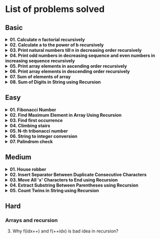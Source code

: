 # List of problems solved

## Basic

<!-- Problem: Calculate n factorial-->
<details>
  <summary><b>01. Calculate n factorial recursively</b></summary>

- [Link to notes]()
- [Link to solution](https://github.com/TheParthMaru/mastering-dsa/tree/main/04_recursion/recursion_solution/Factorial)

</details>

<!-- Problem: Calculate a to the power of b-->
<details>
  <summary><b>02. Calculate a to the power of b recursively</b></summary>

- [Link to notes]()
- [Link to solution](https://github.com/TheParthMaru/mastering-dsa/tree/main/04_recursion/recursion_solution/Power)

</details>

<!-- Problem: Print natural numbers till n in decreasing order-->
<details>
  <summary><b>03. Print natural numbers till n in decreasing order recursively</b></summary>

- [Link to notes]()
- [Link to solution](https://github.com/TheParthMaru/mastering-dsa/tree/main/04_recursion/recursion_solution/DecreasingNaturalNumbers)

</details>

<!-- Problem: Print odd numbers in decreasing sequence and even numbers in increasing sequence recursively-->
<details>
  <summary><b>04. Print odd numbers in decreasing sequence and even numbers in increasing sequence recursively</b></summary>

- [Link to notes]()
- [Link to solution](https://github.com/TheParthMaru/mastering-dsa/tree/main/04_recursion/recursion_solution/PrintOddEvenSequence)

</details>

<!-- Problem: Print array elements in ascending order recursively -->
<details>
  <summary><b>05. Print array elements in ascending order recursively</b></summary>

- [Link to notes]()
- [Link to solution](https://github.com/TheParthMaru/mastering-dsa/tree/main/04_recursion/recursion_solution/printArrayAscOrder)

</details>

<!-- Problem: Print array elements in descending order recursively -->
<details>
  <summary><b>06. Print array elements in descending order recursively</b></summary>

- [Link to notes]()
- [Link to solution](https://github.com/TheParthMaru/mastering-dsa/tree/main/04_recursion/recursion_solution/PrintArrayDescOrder)

</details>

<!-- Problem: Sum of elements of array -->
<details>
  <summary><b>07. Sum of elements of array</b></summary>

- [Link to notes]()
- [Link to solution](https://github.com/TheParthMaru/mastering-dsa/tree/main/04_recursion/recursion_solution/SumOfArrayElements)

</details>

<!-- Problem: Sum of digits in a string using recursion -->
<details>
  <summary><b>08. Sum of Digits in String using Recursion</b></summary>

- Problem statement: Given a string str representing a non-negative integer, write a recursive function that computes the sum of its digits and prints the result.

- Test cases:

```
Input: "1234"
Output: 10
(Explanation: 1 + 2 + 3 + 4 = 10)

Input: "98765"
Output: 35
(Explanation: 9 + 8 + 7 + 6 + 5 = 35)

Input: "0"
Output: 0
(Explanation: Only one digit 0)
```

- [Link to notes]()
- [Link to solution](https://github.com/TheParthMaru/mastering-dsa/tree/main/04_recursion/recursion_solution/SumOfDigitsInString)

</details>

## Easy

<!-- Problem: Fibonacci Number -->
<details>
  <summary><b>01. Fibonacci Number</b></summary>

- [Link to notes](https://github.com/TheParthMaru/mastering-dsa/blob/main/notes/leetcode-problems-notes/509_%20fibonacci_number.pdf)
- [Link to solution](https://github.com/TheParthMaru/mastering-dsa/tree/main/leetcode/0509_fibonacci_number)
- Note: There are various approaches to solve this problem:
  - Iterative ✅
  - Recursive ✅
  - Better recursive with DP (multiple approaches) ❌

</details>

<!-- Problem: Find Maximum Element in Array Using Recursion -->
<details>
  <summary><b>02. Find Maximum Element in Array Using Recursion</b></summary>

- Problem statement: Given an array, calculate the max element of the array recursively.

- Test cases:
  ```
  Input: arr = [1,5,8,13,6]
  Output: 13
  ```
- [Link to notes]()
- [Link to solution](https://github.com/TheParthMaru/mastering-dsa/tree/main/04_recursion/recursion_solution/MaxElementOfArray)

</details>

<!-- Problem: Find first occurrence -->
<details>
  <summary><b>03. Find first occurrence</b></summary>

- Problem statement: Given an array and an element x, find the index of the first occurrence of x. Return -1 if no occurrence found.

- Test cases:
  ```
  Input: arr = [1,7,2,3,6,9,3,1,3,6]
  Output: 3
  ```
- [Link to notes]()
- [Link to solution](https://github.com/TheParthMaru/mastering-dsa/tree/main/04_recursion/recursion_solution/FirstOccurrence)

</details>

<!-- Problem: Climbing stairs -->
<details>
  <summary><b>04. Climbing stairs</b></summary>

- [Link to notes]()
- [Link to solution](https://github.com/TheParthMaru/mastering-dsa/tree/main/leetcode/0070_climbing_stairs)
- Additional note: The current solution results in a TLE on leetcode. We need to learn DP in order to optimize it.

</details>

<!-- Problem: n-th tribonacci number -->
<details>
  <summary><b>05. N-th tribonacci number</b></summary>

- [Link to notes]()
- [Link to solution](https://github.com/TheParthMaru/mastering-dsa/tree/main/leetcode/1137_nth_tribonacci_number)
- Additional note: The current solution results in a TLE on leetcode. We need to learn DP in order to optimize it.

</details>

<!-- Problem: String to integer conversion -->
<details>
  <summary><b>06. String to integer conversion</b></summary>

- Problem statement: Given a string str representing a non-negative integer, write a recursive function to convert it into its equivalent integer value. Print the value returned by the function.

- Test cases:

  ```
  Input: "1234"
  Output: 1234

  Input: "0"
  Output: 0

  Input: "502"
  Output: 502
  ```

- [Link to notes]()
- [Link to solution](https://github.com/TheParthMaru/mastering-dsa/tree/main/04_recursion/recursion_solution/StringToIntegerConversion)

</details>

<!-- Problem: Palindrom check -->
<details>
  <summary><b>07. Palindrom check</b></summary>

- Problem statement: Given a string str, write a recursive function that checks whether the string is a palindrome or not. Return and print a boolean value: true if it is a palindrome, false otherwise.

- Test cases:

  ```
  Input: "madam"
  Output: true

  Input: "racecar"
  Output: true

  Input: "hello"
  Output: false
  ```

- [Link to notes]()
- [Link to solution](https://github.com/TheParthMaru/mastering-dsa/tree/main/04_recursion/recursion_solution/PalindromeCheck)

</details>

## Medium

<!-- Problem: House robber -->
<details>
  <summary><b>01. House robber</b></summary>

- [Link to notes]()
- [Link to solution](https://github.com/TheParthMaru/mastering-dsa/tree/main/leetcode/0198_house_robber)
- Additional note: The current solution results in a TLE on leetcode. We need to learn DP in order to optimize it.

</details>

<!-- Problem: Insert Separator Between Duplicate Consecutive Characters -->
<details>
  <summary><b>02. Insert Separator Between Duplicate Consecutive Characters</b></summary>

- Problem statement: Given a string str, write a recursive function that inserts a '\*' between duplicate consecutive characters and returns the new string. Print the value returned.

- Test cases:

  ```
  Input: "hello"
  Output: "hel*lo"

  Input: "aabb"
  Output: "a*ab*b"

  Input: "abc"
  Output: "abc"
  ```

- [Link to notes]()
- [Link to solution](https://github.com/TheParthMaru/mastering-dsa/tree/main/04_recursion/recursion_solution/InsertStars)

</details>

<!-- Problem: Move All 'x' Characters to End using Recursion -->
<details>
  <summary><b>03. Move All 'x' Characters to End using Recursion</b></summary>

- Problem statement: Given a string str, write a recursive function that moves all occurrences of the character 'x' to the end of the string while maintaining the order of the other characters. Print the value returned.

- Test cases:

  ```
  Input: "abexedexed"
  Output: "abeedeedxx"

  Input: "xxabcx"
  Output: "abcxxx"

  Input: "abcd"
  Output: "abcd"
  ```

- [Link to notes]()
- [Link to solution](https://github.com/TheParthMaru/mastering-dsa/tree/main/04_recursion/recursion_solution/MoveXToEnd)

</details>

<!-- Problem: Extract Substring Between Parentheses using Recursion -->
<details>
  <summary><b>04. Extract Substring Between Parentheses using Recursion</b></summary>

- Problem statement: Given a string str that contains exactly one pair of parentheses ( ), write a recursive function to extract and return the substring enclosed within the parentheses. Print the value returned.

- Test cases:

  ```
  Input: "xyz(abc)def"
  Output: "abc"

  Input: "(hello)"
  Output: "hello"

  Input: "123(xyz)456"
  Output: "xyz"
  ```

- [Link to notes]()
- [Link to solution](https://github.com/TheParthMaru/mastering-dsa/tree/main/04_recursion/recursion_solution/ExtractParentheses)

</details>

<!-- Problem: Count Twins in String using Recursion -->
<details>
  <summary><b>05. Count Twins in String using Recursion</b></summary>

- Problem statement: A "twin" is defined as two identical characters separated by any character. Write a recursive function to count the total number of twins in a given string str. Twins may overlap. Print the value returned.

- Test cases:

  ```
  Input: "AxAxA"
  Output: 3
  Explanation: A's at positions 0-2, 1-3, 2-4

  Input: "ababa"
  Output: 1

  Input: "aaaa"
  Output: 2
  ```

- [Link to notes]()
- [Link to solution]()

</details>

## Hard

### Arrays and recursion

3. Why f(idx++) and f(++idx) is bad idea in recursion?
